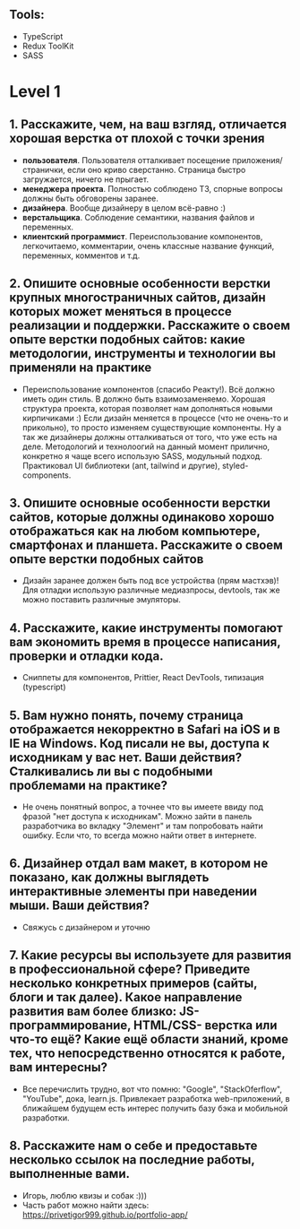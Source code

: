 ## Tools:

- TypeScript
- Redux ToolKit
- SASS

# Level 1

## 1. Расскажите, чем, на ваш взгляд, отличается хорошая верстка от плохой с точки зрения

- <b>пользователя</b>. Пользователя отталкивает посещение приложения/странички, если оно криво сверстанно. Страница быстро загружается, ничего не прыгает. </br>
- <b>менеджера проекта</b>. Полностью соблюдено ТЗ, спорные вопросы должны быть обговорены заранее. </br>
- <b>дизайнера</b>. Вообще дизайнеру в целом всё-равно :) </br>
- <b>верстальщика</b>. Соблюдение семантики, названия файлов и переменных. </br>
- <b>клиентский программист</b>. Переиспользование компонентов, легкочитаемо, комментарии, очень классные название функций, переменных, комментов и т.д.

## 2. Опишите основные особенности верстки крупных многостраничных сайтов, дизайн которых может меняться в процессе реализации и поддержки. Расскажите о своем опыте верстки подобных сайтов: какие методологии, инструменты и технологии вы применяли на практике

- Переиспользование компонентов (спасибо Реакту!). Всё должно иметь один стиль. В должно быть взаимозаменяемо. Хорошая структура проекта, которая позволяет нам дополняться новыми кирпичиками :)
  Если дизайн меняется в процессе (что не очень-то и прикольно), то просто изменяем существующие компоненты. Ну а так же дизайнеры должны отталкиваться от того, что уже есть на деле.
  Методологий и технолоогий на данный момент прилично, конкретно я чаще всего использую SASS, модульный подход. Практиковал UI библиотеки (ant, tailwind и другие), styled-components.

## 3. Опишите основные особенности верстки сайтов, которые должны одинаково хорошо отображаться как на любом компьютере, смартфонах и планшета. Расскажите о своем опыте верстки подобных сайтов

- Дизайн заранее должен быть под все устройства (прям мастхэв)! Для отладки использую различные медиазпросы, devtools, так же можно поставить различные эмуляторы.

## 4. Расскажите, какие инструменты помогают вам экономить время в процессе написания, проверки и отладки кода.

- Сниппеты для компонентов, Prittier, React DevTools, типизация (typescript)

## 5. Вам нужно понять, почему страница отображается некорректно в Safari на iOS и в IE на Windows. Код писали не вы, доступа к исходникам у вас нет. Ваши действия? Сталкивались ли вы с подобными проблемами на практике?

- Не очень понятный вопрос, а точнее что вы имеете ввиду под фразой "нет доступа к исходникам". Можно зайти в панель разработчика во вкладку "Элемент" и там попробовать найти ошибку. Если что, то всегда можно найти ответ в интернете.

## 6. Дизайнер отдал вам макет, в котором не показано, как должны выглядеть интерактивные элементы при наведении мыши. Ваши действия?

- Свяжусь с дизайнером и уточню

## 7. Какие ресурсы вы используете для развития в профессиональной сфере? Приведите несколько конкретных примеров (сайты, блоги и так далее). Какое направление развития вам более близко: JS-программирование, HTML/CSS- верстка или что-то ещё? Какие ещё области знаний, кроме тех, что непосредственно относятся к работе, вам интересны?

- Все перечислить трудно, вот что помню: "Google", "StackOferflow", "YouTube", дока, learn.js. Привлекает разработка web-приложений, в ближайшем будущем есть интерес получить базу бэка и мобильной разработки.

## 8. Расскажите нам о себе и предоставьте несколько ссылок на последние работы, выполненные вами.

- Игорь, люблю квизы и собак :))) </br>
- Часть работ можно найти здесь: https://privetigor999.github.io/portfolio-app/
